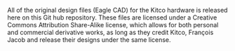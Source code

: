 All of the original design files (Eagle CAD) for the Kitco hardware is released here on this Git hub repository. These files are licensed under a Creative Commons Attribution Share-Alike license, which allows for both personal and commercial derivative works, as long as they credit Kitco, François Jacob and release their designs under the same license.
